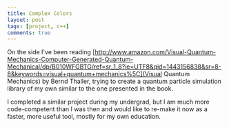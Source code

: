 ```yaml
---
title: Complex Colors
layout: post
tags: [project, c++]
comments: true
---
```


On the side I've been reading [http://www.amazon.com/Visual-Quantum-Mechanics-Computer-Generated-Quantum-Mechanical/dp/B010WFGBTG/ref=sr_1_8?ie=UTF8&qid=1443156838&sr=8-8&keywords=visual+quantum+mechanics%5C](Visual Quantum Mechanics) by Bernd Thaller, trying to create a quantum particle simulation library of my own similar to the one presented in the book.

I completed a similar project during my undergrad, but I am much more code-competent than I was then and would like to re-make it now as a faster, more useful tool, mostly for my own education.

